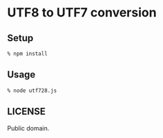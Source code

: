 UTF8 to UTF7 conversion
=======================

Setup
-----

    % npm install

Usage
-----

    % node utf728.js

LICENSE
-------

Public domain.
